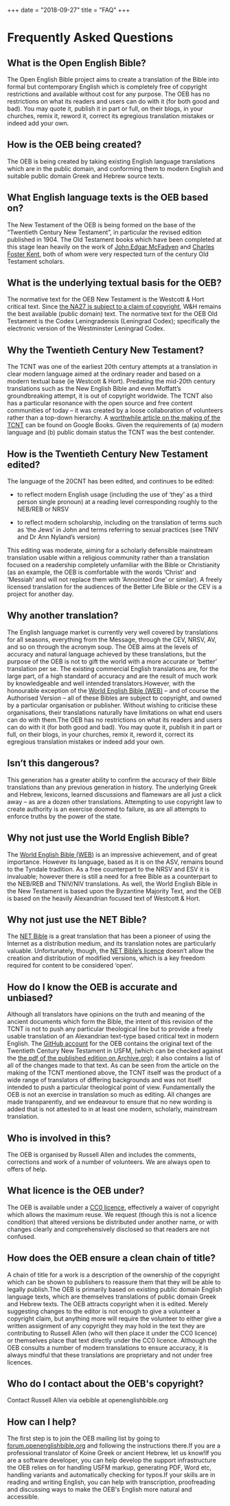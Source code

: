 +++
date = "2018-09-27"
title = "FAQ"
+++

# Frequently Asked Questions

## What is the Open English Bible?

The Open English Bible project aims to create a translation of the Bible into formal but contemporary English which is completely free of copyright restrictions and available without cost for any purpose. The OEB has no restrictions on what its readers and users can do with it (for both good and bad). You may quote it, publish it in part or full, on their blogs, in your churches, remix it, reword it, correct its egregious translation mistakes or indeed add your own.

## How is the OEB being created?

The OEB is being created by taking existing English language translations which are in the public domain, and conforming them to modern English and suitable public domain Greek and Hebrew source texts.

## What English language texts is the OEB based on?

The New Testament of the OEB is being formed on the base of the “Twentieth Century New Testament”, in particular the revised edition published in 1904. The Old Testament books which have been completed at this stage lean heavily on the work of <a href="https://en.wikipedia.org/wiki/John_Edgar_McFadyen">John Edgar McFadyen</a> and <a href="https://en.wikipedia.org/wiki/Charles_Foster_Kent">Charles Foster Kent</a>, both of whom were very respected turn of the century Old Testament scholars.

## What is the underlying textual basis for the OEB?

The normative text for the OEB New Testament is the Westcott & Hort critical text. Since <a href="https://groups.google.com/forum/#!topic/openscriptures/9XcB_4Ua6QU">the NA27 is subject to a claim of copyright</a>, W&H remains the best available (public domain) text. The normative text for the OEB Old Testament is the Codex Leningradensis (Leningrad Codex); specifically the electronic version of the Westminster Leningrad Codex.

## Why the Twentieth Century New Testament?

The TCNT was one of the earliest 20th century attempts at a translation in clear modern language aimed at the ordinary reader and based on a modern textual base (ie Westcott & Hort). Predating the mid-20th century translations such as the New English Bible and even Moffatt’s groundbreaking attempt, it is out of copyright worldwide. The TCNT also has a particular resonance with the open source and free content communities of today – it was created by a loose collaboration of volunteers rather than a top-down hierarchy. A <a href="https://books.google.com.au/books?id=2okeAAAAIAAJ&printsec=frontcover&source=gbs_navlinks_s#v=onepage&q=&f=false">worthwhile article on the making of the TCNT</a> can be found on Google Books. Given the requirements of (a) modern language and (b) public domain status the TCNT was the best contender.

## How is the Twentieth Century New Testament edited?

The language of the 20CNT has been edited, and continues to be edited:

* to reflect modern English usage (including the use of ‘they’ as a third person single pronoun) at a reading level corresponding roughly to the NEB/REB or NRSV

* to reflect modern scholarship, including on the translation of terms such as ‘the Jews’ in John and terms referring to sexual practices (see TNIV and Dr Ann Nyland’s version)

This editing was moderate, aiming for a scholarly defensible mainstream translation usable within a religious community rather than a translation focused on a readership completely unfamiliar with the Bible or Christianity (as an example, the OEB is comfortable with the words ‘Christ’ and ‘Messiah’ and will not replace them with ‘Annointed One’ or similar). A freely licensed translation for the audiences of the Better Life Bible or the CEV is a project for another day.

## Why another translation?

The English language market is currently very well covered by translations for all seasons, everything from the Message, through the CEV, NRSV, AV, and so on through the acronym soup. The OEB aims at the levels of accuracy and natural language achieved by these translations, but the purpose of the OEB is not to gift the world with a more accurate or ‘better’ translation per se. The existing commercial English translations are, for the large part, of a high standard of accuracy and are the result of much work by knowledgeable and well intended translators.However, with the honourable exception of the <a href="https://ebible.org">World English Bible (WEB)</a> – and of course the Authorised Version – all of these Bibles are subject to copyright, and owned by a particular organisation or publisher. Without wishing to criticise these organisations, their translations naturally have limitations on what end users can do with them.The OEB has no restrictions on what its readers and users can do with it (for both good and bad). You may quote it, publish it in part or full, on their blogs, in your churches, remix it, reword it, correct its egregious translation mistakes or indeed add your own.

## Isn’t this dangerous?

This generation has a greater ability to confirm the accuracy of their Bible translations than any previous generation in history. The underlying Greek and Hebrew, lexicons, learned discussions and flamewars are all just a click away – as are a dozen other translations. Attempting to use copyright law to create authority is an exercise doomed to failure, as are all attempts to enforce truths by the power of the state.

## Why not just use the World English Bible?

The <a href="https://ebible.org">World English Bible (WEB)</a> is an impressive achievement, and of great importance. However its language, based as it is on the ASV, remains bound to the Tyndale tradition. As a free counterpart to the NRSV and ESV it is invaluable; however there is still a need for a free Bible as a counterpart to the NEB/REB and TNIV/NIV translations. As well, the World English Bible in the New Testament is based upon the Byzantine Majority Text, and the OEB is based on the heavily Alexandrian focused text of Westcott & Hort.

## Why not just use the NET Bible?

The <a href="https://net.bible.org/bible.php">NET Bible</a> is a great translation that has been a pioneer of using the Internet as a distribution medium, and its translation notes are particularly valuable. Unfortunately, though, the <a href="https://bible.org/netbiblecopyright">NET Bible’s licence</a> doesn’t allow the creation and distribution of modified versions, which is a key freedom required for content to be considered ‘open’.

## How do I know the OEB is accurate and unbiased?

Although all translators have opinions on the truth and meaning of the ancient documents which form the Bible, the intent of this revision of the TCNT is not to push any particular theological line but to provide a freely usable translation of an Alexandrian text-type based critical text in modern English. The <a href="https://github.com/openenglishbible/Open-English-Bible">GitHub account</a> for the OEB contains the original text of the Twentieth Century New Testament in USFM, (which can be checked against the <a href="https://www.archive.org/details/twentiethcentury00newyiala">the pdf of the published edition on Archive.org</a>); it also contains a list of all of the changes made to that text. As can be seen from the article on the making of the TCNT mentioned above, the TCNT itself was the product of a wide range of translators of differing backgrounds and was not itself intended to push a particular theological point of view. Fundamentally the OEB is not an exercise in translation so much as editing. All changes are made transparently, and we endeavour to ensure that no new wording is added that is not attested to in at least one modern, scholarly, mainstream translation.

## Who is involved in this?

The OEB is organised by Russell Allen and includes the comments, corrections and work of a number of volunteers. We are always open to offers of help.

## What licence is the OEB under?

The OEB is available under a <a href="https://creativecommons.org/publicdomain/zero/1.0/">CC0 licence</a>, effectively a waiver of copyright which allows the maximum reuse. We request (though this is not a licence condition) that altered versions be distributed under another name, or with changes clearly and comprehensively disclosed so that readers are not confused.

## How does the OEB ensure a clean chain of title?

A chain of title for a work is a description of the ownership of the copyright which can be shown to publishers to reassure them that they will be able to legally publish.The OEB is primarily based on existing public domain English language texts, which are themselves translations of public domain Greek and Hebrew texts. The OEB attracts copyright when it is edited. Merely suggesting changes to the editor is not enough to give a volunteer a copyright claim, but anything more will require the volunteer to either give a written assignment of any copyright they may hold in the text they are contributing to Russell Allen (who will then place it under the CC0 licence) or themselves place that text directly under the CC0 licence. Although the OEB consults a number of modern translations to ensure accuracy, it is always mindful that these translations are proprietary and not under free licences.

## Who do I contact about the OEB's copyright?

Contact Russell Allen via oebible at openenglishbible.org

## How can I help?

The first step is to join the OEB mailing list by going to <a href="http://forum.openenglishbible.org">forum.openenglishbible.org</a> and following the instructions there.If you are a professional translator of Koine Greek or ancient Hebrew, let us know!If you are a software developer, you can help develop the support infrastructure the OEB relies on for handling USFM markup, generating PDF, Word etc, handling variants and automatically checking for typos.If your skills are in reading and writing English, you can help with transcription, proofreading and discussing ways to make the OEB's English more natural and accessible.
